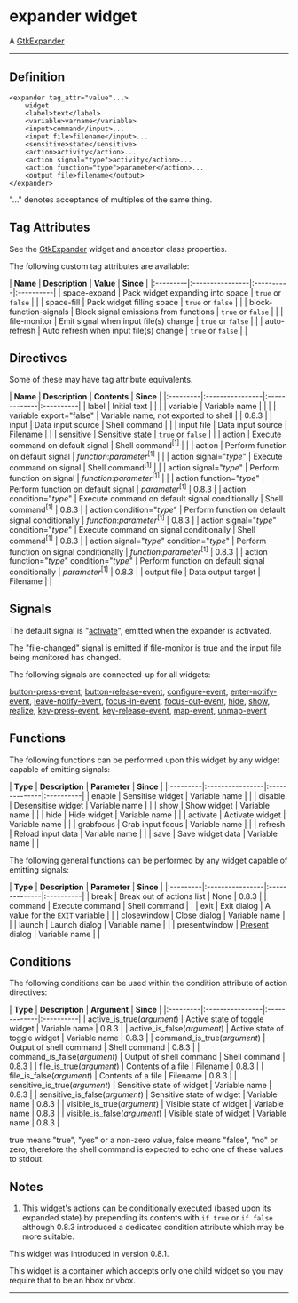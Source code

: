 # expander widget #

A [GtkExpander](http://developer.gnome.org/gtk2/2.24/GtkExpander.html)


---


## Definition ##

```
<expander tag_attr="value"...>
	widget
	<label>text</label>
	<variable>varname</variable>
	<input>command</input>...
	<input file>filename</input>...
	<sensitive>state</sensitive>
	<action>activity</action>...
	<action signal="type">activity</action>...
	<action function="type">parameter</action>...
	<output file>filename</output>
</expander>
```

"..." denotes acceptance of multiples of the same thing.

## Tag Attributes ##

See the [GtkExpander](http://developer.gnome.org/gtk2/2.24/GtkExpander.html#GtkExpander.object-hierarchy) widget and ancestor class properties.

The following custom tag attributes are available:

<a href='Hidden comment: ExportTableStart'></a>
| **Name** | **Description** | **Value** | **Since** |
|:---------|:----------------|:----------|:----------|
| space-expand | Pack widget expanding into space | `true` or `false` |           |
| space-fill | Pack widget filling space | `true` or `false` |           |
| block-function-signals | Block signal emissions from functions | `true` or `false` |           |
| file-monitor | Emit signal when input file(s) change | `true` or `false` |           |
| auto-refresh | Auto refresh when input file(s) change | `true` or `false` |           |
<a href='Hidden comment: ExportTableEnd'></a>

## Directives ##

Some of these may have tag attribute equivalents.

<a href='Hidden comment: ExportTableStart'></a>
| **Name** | **Description** | **Contents** | **Since** |
|:---------|:----------------|:-------------|:----------|
| label    | Initial text    |              |           |
| variable | Variable name   |              |           |
| variable export="false" | Variable name, not exported to shell |              | 0.8.3     |
| input    | Data input source | Shell command |           |
| input file | Data input source | Filename     |           |
| sensitive | Sensitive state | `true` or `false` |           |
| action   | Execute command on default signal | Shell command<sup>[1]</sup> |           |
| action   | Perform function on default signal | _function_:_parameter_<sup>[1]</sup> |           |
| action signal="_type_" | Execute command on signal | Shell command<sup>[1]</sup> |           |
| action signal="_type_" | Perform function on signal | _function_:_parameter_<sup>[1]</sup> |           |
| action function="_type_" | Perform function on default signal | _parameter_<sup>[1]</sup> | 0.8.3     |
| action condition="_type_" | Execute command on default signal conditionally | Shell command<sup>[1]</sup> | 0.8.3     |
| action condition="_type_" | Perform function on default signal conditionally | _function_:_parameter_<sup>[1]</sup> | 0.8.3     |
| action signal="_type_" condition="_type_" | Execute command on signal conditionally | Shell command<sup>[1]</sup> | 0.8.3     |
| action signal="_type_" condition="_type_" | Perform function on signal conditionally | _function_:_parameter_<sup>[1]</sup> | 0.8.3     |
| action function="_type_" condition="_type_" | Perform function on default signal conditionally | _parameter_<sup>[1]</sup> | 0.8.3     |
| output file | Data output target | Filename     |           |
<a href='Hidden comment: ExportTableEnd'></a>

## Signals ##

The default signal is "[activate](http://developer.gnome.org/gtk2/2.24/GtkExpander.html#GtkExpander-activate)", emitted when the expander is activated.

The "file-changed" signal is emitted if file-monitor is true and the input file being monitored has changed.

The following signals are connected-up for all widgets:

[button-press-event](http://developer.gnome.org/gtk2/2.24/GtkWidget.html#GtkWidget-button-press-event), [button-release-event](http://developer.gnome.org/gtk2/2.24/GtkWidget.html#GtkWidget-button-release-event), [configure-event](http://developer.gnome.org/gtk2/2.24/GtkWidget.html#GtkWidget-configure-event), [enter-notify-event](http://developer.gnome.org/gtk2/2.24/GtkWidget.html#GtkWidget-enter-notify-event), [leave-notify-event](http://developer.gnome.org/gtk2/2.24/GtkWidget.html#GtkWidget-leave-notify-event), [focus-in-event](http://developer.gnome.org/gtk2/2.24/GtkWidget.html#GtkWidget-focus-in-event), [focus-out-event](http://developer.gnome.org/gtk2/2.24/GtkWidget.html#GtkWidget-focus-out-event), [hide](http://developer.gnome.org/gtk2/2.24/GtkWidget.html#GtkWidget-hide), [show](http://developer.gnome.org/gtk2/2.24/GtkWidget.html#GtkWidget-show), [realize](http://developer.gnome.org/gtk2/2.24/GtkWidget.html#GtkWidget-realize), [key-press-event](http://developer.gnome.org/gtk2/2.24/GtkWidget.html#GtkWidget-key-press-event), [key-release-event](http://developer.gnome.org/gtk2/2.24/GtkWidget.html#GtkWidget-key-release-event), [map-event](http://developer.gnome.org/gtk2/2.24/GtkWidget.html#GtkWidget-map-event), [unmap-event](http://developer.gnome.org/gtk2/2.24/GtkWidget.html#GtkWidget-unmap-event)

## Functions ##

The following functions can be performed upon this widget by any widget capable of emitting signals:

<a href='Hidden comment: ExportTableStart'></a>
| **Type** | **Description** | **Parameter** | **Since** |
|:---------|:----------------|:--------------|:----------|
| enable   | Sensitise widget | Variable name |           |
| disable  | Desensitise widget | Variable name |           |
| show     | Show widget     | Variable name |           |
| hide     | Hide widget     | Variable name |           |
| activate | Activate widget | Variable name |           |
| grabfocus | Grab input focus | Variable name |           |
| refresh  | Reload input data | Variable name |           |
| save     | Save widget data | Variable name |           |
<a href='Hidden comment: ExportTableEnd'></a>

The following general functions can be performed by any widget capable of emitting signals:

<a href='Hidden comment: ExportTableStart'></a>
| **Type** | **Description** | **Parameter** | **Since** |
|:---------|:----------------|:--------------|:----------|
| break    | Break out of actions list | None          | 0.8.3     |
| command  | Execute command | Shell command |           |
| exit     | Exit dialog     | A value for the `EXIT` variable |           |
| closewindow | Close dialog    | Variable name |           |
| launch   | Launch dialog   | Variable name |           |
| presentwindow | [Present](http://developer.gnome.org/gtk2/2.24/GtkWindow.html#gtk-window-present) dialog | Variable name |           |
<a href='Hidden comment: ExportTableEnd'></a>

## Conditions ##

The following conditions can be used within the condition attribute of action directives:

<a href='Hidden comment: ExportTableStart'></a>
| **Type** | **Description** | **Argument** | **Since** |
|:---------|:----------------|:-------------|:----------|
| active\_is\_true(_argument_) | Active state of toggle widget | Variable name | 0.8.3     |
| active\_is\_false(_argument_) | Active state of toggle widget | Variable name | 0.8.3     |
| command\_is\_true(_argument_) | Output of shell command | Shell command | 0.8.3     |
| command\_is\_false(_argument_) | Output of shell command | Shell command | 0.8.3     |
| file\_is\_true(_argument_) | Contents of a file | Filename     | 0.8.3     |
| file\_is\_false(_argument_) | Contents of a file | Filename     | 0.8.3     |
| sensitive\_is\_true(_argument_) | Sensitive state of widget | Variable name | 0.8.3     |
| sensitive\_is\_false(_argument_) | Sensitive state of widget | Variable name | 0.8.3     |
| visible\_is\_true(_argument_) | Visible state of widget | Variable name | 0.8.3     |
| visible\_is\_false(_argument_) | Visible state of widget | Variable name | 0.8.3     |
<a href='Hidden comment: ExportTableEnd'></a>

true means "true", "yes" or a non-zero value, false means "false", "no" or zero, therefore the shell command is expected to echo one of these values to stdout.

## Notes ##

1. This widget's actions can be conditionally executed (based upon its expanded state) by prepending its contents with `if true` or `if false` although 0.8.3 introduced a dedicated condition attribute which may be more suitable.

This widget was introduced in version 0.8.1.

This widget is a container which accepts only one child widget so you may require that to be an hbox or vbox.


---
